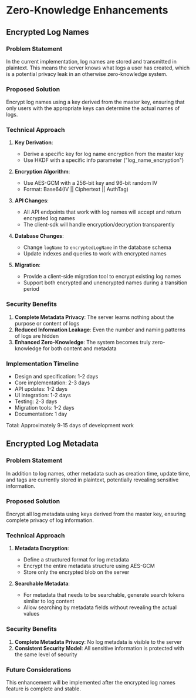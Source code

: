 # Zero-Knowledge Enhancements

## Encrypted Log Names

### Problem Statement

In the current implementation, log names are stored and transmitted in plaintext. This means the server knows what logs a user has created, which is a potential privacy leak in an otherwise zero-knowledge system.

### Proposed Solution

Encrypt log names using a key derived from the master key, ensuring that only users with the appropriate keys can determine the actual names of logs.

### Technical Approach

1. **Key Derivation**:
   - Derive a specific key for log name encryption from the master key
   - Use HKDF with a specific info parameter ("log_name_encryption")

2. **Encryption Algorithm**:
   - Use AES-GCM with a 256-bit key and 96-bit random IV
   - Format: Base64(IV || Ciphertext || AuthTag)

3. **API Changes**:
   - All API endpoints that work with log names will accept and return encrypted log names
   - The client-sdk will handle encryption/decryption transparently

4. **Database Changes**:
   - Change `logName` to `encryptedLogName` in the database schema
   - Update indexes and queries to work with encrypted names

5. **Migration**:
   - Provide a client-side migration tool to encrypt existing log names
   - Support both encrypted and unencrypted names during a transition period

### Security Benefits

1. **Complete Metadata Privacy**: The server learns nothing about the purpose or content of logs
2. **Reduced Information Leakage**: Even the number and naming patterns of logs are hidden
3. **Enhanced Zero-Knowledge**: The system becomes truly zero-knowledge for both content and metadata

### Implementation Timeline

- Design and specification: 1-2 days
- Core implementation: 2-3 days
- API updates: 1-2 days
- UI integration: 1-2 days
- Testing: 2-3 days
- Migration tools: 1-2 days
- Documentation: 1 day

Total: Approximately 9-15 days of development work

## Encrypted Log Metadata

### Problem Statement

In addition to log names, other metadata such as creation time, update time, and tags are currently stored in plaintext, potentially revealing sensitive information.

### Proposed Solution

Encrypt all log metadata using keys derived from the master key, ensuring complete privacy of log information.

### Technical Approach

1. **Metadata Encryption**:
   - Define a structured format for log metadata
   - Encrypt the entire metadata structure using AES-GCM
   - Store only the encrypted blob on the server

2. **Searchable Metadata**:
   - For metadata that needs to be searchable, generate search tokens similar to log content
   - Allow searching by metadata fields without revealing the actual values

### Security Benefits

1. **Complete Metadata Privacy**: No log metadata is visible to the server
2. **Consistent Security Model**: All sensitive information is protected with the same level of security

### Future Considerations

This enhancement will be implemented after the encrypted log names feature is complete and stable.
